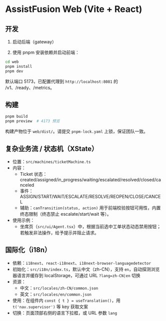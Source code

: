 # AssistFusion Web (Vite + React)

## 开发

1) 启动后端（gateway）

2) 使用 pnpm 安装依赖并启动前端：

```sh
cd web
pnpm install
pnpm dev
```

默认端口 5173，已配置代理到 `http://localhost:8081` 的 /v1、/ready、/metrics。

## 构建

```sh
pnpm build
pnpm preview  # 4173 预览
```

构建产物位于 `web/dist/`。请提交 `pnpm-lock.yaml` 上锁，保证团队一致。

## 复杂业务流 / 状态机（XState）

- 位置：`src/machines/ticketMachine.ts`
- 内容：
	- Ticket 状态：created/assigned/in_progress/waiting/escalated/resolved/closed/canceled
	- 事件：ASSIGN/START/WAIT/ESCALATE/RESOLVE/REOPEN/CLOSE/CANCEL
	- 辅助：`canTransition(status, action)` 用于前端校验按钮可用性，内置终态限制（终态禁止 escalate/start/wait 等）。
- 使用示例：
	- 坐席页（`src/ui/Agent.tsx`）中，根据当前选中工单状态动态禁用按钮；若触发非法操作，给予提示并阻止请求。

## 国际化（i18n）

- 依赖：`i18next`、`react-i18next`、`i18next-browser-languagedetector`
- 初始化：`src/i18n/index.ts`，默认中文（zh-CN），支持 `en`，自动探测浏览器语言并缓存到 localStorage，可通过 URL `?lang=zh-CN|en` 切换
- 资源：
	- 中文：`src/locales/zh-CN/common.json`
	- 英文：`src/locales/en/common.json`
- 使用：在组件内 `const { t } = useTranslation()`，用 `t('nav.supervisor')` 等 key 获取文案
- 切换：页面顶部右侧的语言下拉框，或 URL 参数 `lang`
